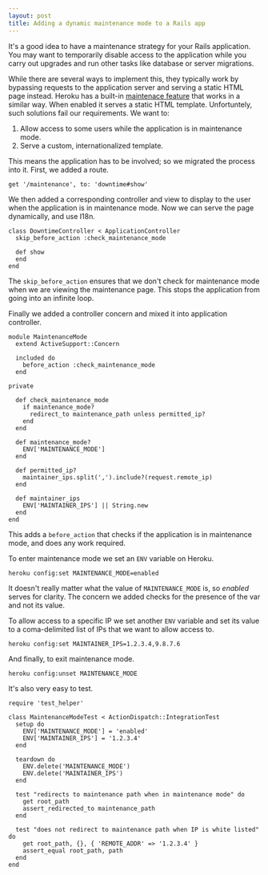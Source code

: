 ```yaml
---
layout: post
title: Adding a dynamic maintenance mode to a Rails app
---
```


It's a good idea to have a maintenance strategy for your Rails application. You may want to temporarily disable access to the application while you carry out upgrades and run other tasks like database or server migrations.

While there are several ways to implement this, they typically work by bypassing requests to the application server and serving a static HTML page instead. Heroku has a built-in [maintenace feature][1] that works in a similar way. When enabled it serves a static HTML template. Unfortuntely, such solutions fail our requirements. We want to:

1. Allow access to some users while the application is in maintenance mode.
2. Serve a custom, internationalized template.


This means the application has to be involved; so we migrated the process into it. First, we added a route.


````
get '/maintenance', to: 'downtime#show'
````

We then added a corresponding controller and view to display to the user when the application is in maintenance mode. Now we can serve the page dynamically, and use I18n.

	class DowntimeController < ApplicationController
	  skip_before_action :check_maintenance_mode

	  def show
	  end
	end

The `skip_before_action` ensures that we don't check for maintenance mode when we are viewing the maintenance page. This stops the application from going into an infinite loop.

Finally we added a controller concern and mixed it into application controller.

	module MaintenanceMode
	  extend ActiveSupport::Concern

	  included do
	    before_action :check_maintenance_mode
	  end

	private

	  def check_maintenance_mode
	    if maintenance_mode?
	      redirect_to maintenance_path unless permitted_ip?
	    end
	  end

	  def maintenance_mode?
	    ENV['MAINTENANCE_MODE']
	  end

	  def permitted_ip?
	    maintainer_ips.split(',').include?(request.remote_ip)
	  end

	  def maintainer_ips
	    ENV['MAINTAINER_IPS'] || String.new
	  end
	end

This adds a `before_action` that checks if the application is in maintenance mode, and does any work required.

To enter maintenance mode we set an `ENV` variable on Heroku.

````
heroku config:set MAINTENANCE_MODE=enabled
````

It doesn't really matter what the value of `MAINTENANCE_MODE` is, so *enabled* serves for clarity. The concern we added checks for the presence of the var and not its value.

To allow access to a specific IP we set another `ENV` variable and set its value to a coma-delimited list of IPs that we want to allow access to.

````
heroku config:set MAINTAINER_IPS=1.2.3.4,9.8.7.6
````

And finally, to exit maintenance mode.


````
heroku config:unset MAINTENANCE_MODE
````

It's also very easy to test.

	require 'test_helper'

	class MaintenanceModeTest < ActionDispatch::IntegrationTest
	  setup do
	    ENV['MAINTENANCE_MODE'] = 'enabled'
	    ENV['MAINTAINER_IPS'] = '1.2.3.4'
	  end

	  teardown do
	    ENV.delete('MAINTENANCE_MODE')
	    ENV.delete('MAINTAINER_IPS')
	  end

	  test "redirects to maintenance path when in maintenance mode" do
	    get root_path
	    assert_redirected_to maintenance_path
	  end

	  test "does not redirect to maintenance path when IP is white listed" do
	    get root_path, {}, { 'REMOTE_ADDR' => '1.2.3.4' }
	    assert_equal root_path, path
	  end
	end

[1]: https://devcenter.heroku.com/articles/maintenance-mode
